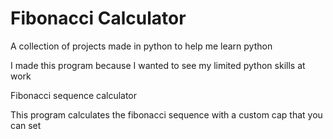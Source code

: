 # Fibonacci Calculator
A collection of projects made in python to help me learn python

I made this program because I wanted to see my limited python skills at work

Fibonacci sequence calculator

This program calculates the fibonacci sequence with a custom cap that you can set
